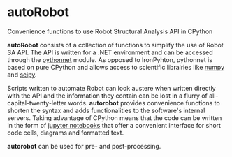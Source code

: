 # autoRobot
Convenience functions to use Robot Structural Analysis API in CPython

**autoRobot** consists of a collection of functions to simplify the use of Robot SA API. The API is written for a .NET environment and can be accessed through the [pythonnet](https://github.com/pythonnet/pythonnet) module. As opposed to IronPyhton, pythonnet is based on pure CPython and allows access to scientific librairies like [numpy](https://github.com/numpy/numpy) and [scipy](https://github.com/scipy/scipy).

Scripts written to automate Robot can look austere when written directly with the API and the information they contain can be lost in a flurry of all-capital-twenty-letter words. **autorobot** provides convenience functions to shorten the syntax and adds functionalities to the software's internal servers. Taking advantage of CPython means that the code can be written in the form of [jupyter notebooks](https://github.com/jupyter/notebook) that offer a convenient interface for short code cells, diagrams and formatted text.

**autorobot** can be used for pre- and post-processing.
